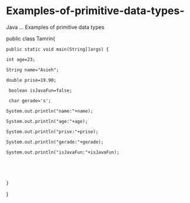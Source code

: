 # Examples-of-primitive-data-types-
Java ... Examples of primitive data types 


public class Tamrin{
	
	public static void main(String[]args) {
		
	int age=23;
 
	String name="Asieh";
 
	double prise=19.90;
 
	 boolean isJavaFun=false;
  
	 char gerade='s';
	 
	System.out.println("name:"+name);
	
	System.out.println("age:"+age);
 
	System.out.println("prise:"+prise);
 
	System.out.println("gerade:"+gerade);
 
	System.out.println("isJavaFun:"+isJavaFun);



	
				
	}
}

